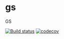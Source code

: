 # gs
GS

[![Build status](https://ci.appveyor.com/api/projects/status/tlimhlxumjrcjj3r?svg=true)](https://ci.appveyor.com/project/olivif/gs)  [![codecov](https://codecov.io/gh/olivif/gs/branch/master/graph/badge.svg)](https://codecov.io/gh/olivif/gs)


